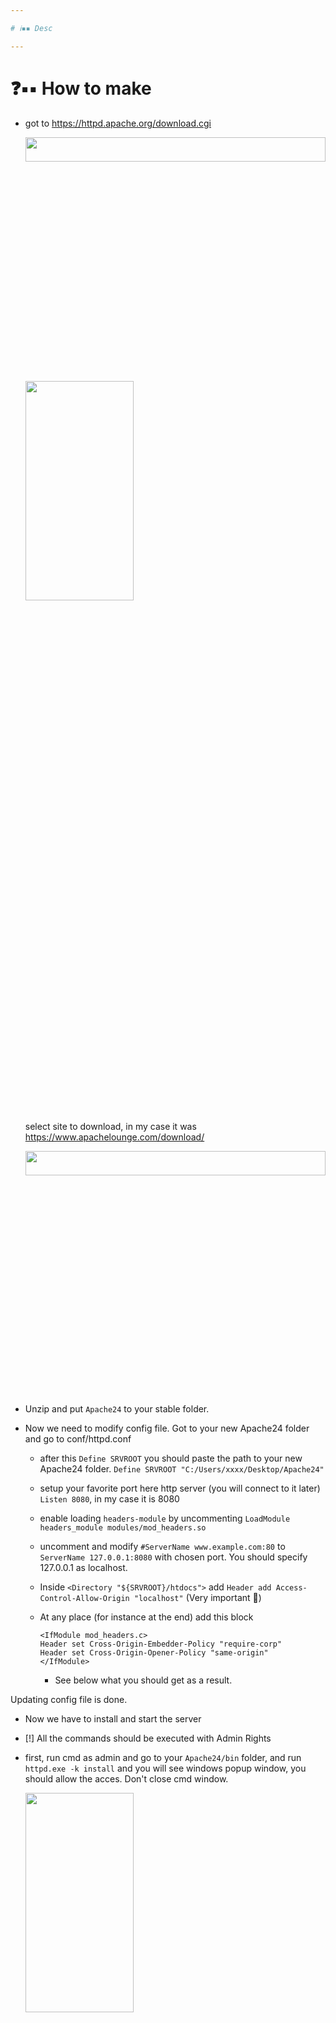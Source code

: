```yaml
--- 

# ℹ️▪▪ Desc

---
```


# ❓▪▪ How to make

- got to https://httpd.apache.org/download.cgi
  
  <img src="https://i.imgur.com/Y0hDeRv.png"  width="100%" height="10%">
  <img src="https://i.imgur.com/d1KibUO.png"  width="60%" height="30%">
  
  select site to download, in my case it was https://www.apachelounge.com/download/
  
  <img src="https://i.imgur.com/AOrZ7k5.png"  width="100%" height="10%">

- Unzip and put `Apache24` to your stable folder.

- Now we need to modify config file. Got to your new Apache24 folder and go to conf/httpd.conf
  
  - after this `Define SRVROOT` you should paste the path to your new Apache24 folder.
      `Define SRVROOT "C:/Users/xxxx/Desktop/Apache24"`
  
  - setup your favorite port here http server (you will connect to it later) `Listen 8080`, in my case  it is 8080
  
  - enable loading `headers-module` by uncommenting 
      `LoadModule headers_module modules/mod_headers.so`
  
  - uncomment and modify `#ServerName www.example.com:80`  to `ServerName 127.0.0.1:8080` with chosen port. You should specify 127.0.0.1 as localhost. 
  
  - Inside `<Directory "${SRVROOT}/htdocs">` add `Header add Access-Control-Allow-Origin "localhost"` (Very important 🙂)
  
  - At any place (for instance at the end) add this block 
    
    ```
    <IfModule mod_headers.c>
    Header set Cross-Origin-Embedder-Policy "require-corp"
    Header set Cross-Origin-Opener-Policy "same-origin"
    </IfModule>
    ```
    
    - See below what you should get as a result.

Updating config file is done.

- Now we have to install and start the server

- [!] All the commands should be executed with Admin Rights

- first, run cmd as admin and go to your `Apache24/bin` folder, and run `httpd.exe -k install` and you will see windows popup window, you should allow the acces. Don't close cmd window.
  
  <img src="https://i.imgur.com/lh0kHc4.png"  width="60%" height="30%">

- Now we need to start the server by executing in cmd `httpd.exe -k start`

- We need to check if all this works, click this link http://localhost:8080 or enter `localhost:8080` in your browser. You should see this:
  
  <img src="https://i.imgur.com/RsrlkqH.png"  width="60%" height="30%">

- We have created the server now, we need to put our game there. Go to your `Apache/htdocs` folder, then create folder `game1` (name of your game, up to you) and put our web files, like on the image below. Main .html file should be named index.html **!Very important!**
  ![[Pasted image 20230521103103.png]]

- Now if we will go to http://localhost:8080/game1 (after "/" in should be name of the folder that we have created in previous step) your game will load :)

- You can also add second game following the same steps. Create folder, put web file (very important index.html)

- Now we want to store links to our main server page. Go to your `Apache/htdocs` and create `index.html`, paste code below and to add more links you need to just replace xxxx on your link.
  
  ```
  <p><a href="http://localhost:8080/game1">http://localhost:8080/game1</a></p>
  
  <p><a href="http://localhost:8080/game2">http://localhost:8080/game2</a></p>

  <p><a href="xxxx">xxxx</a></p>
  ```
---

Also useful commands:

- http.exe -V
- http.exe -k restart
- http.exe -k stop
- http.exe -k start
- http.exe -k install
- http.exe -k deinstall
